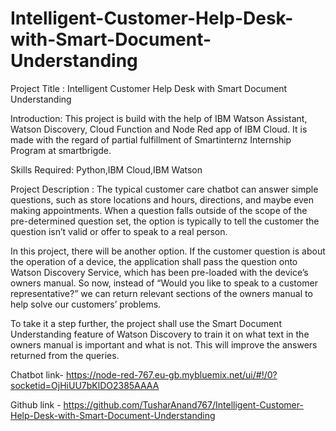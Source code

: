 # Intelligent-Customer-Help-Desk-with-Smart-Document-Understanding
Project Title :
Intelligent Customer Help Desk with Smart Document Understanding

Introduction:
This project is build with the help of IBM Watson Assistant, Watson Discovery, Cloud Function and Node Red app of IBM Cloud. It is made with the regard of partial fulfillment of Smartinternz Internship Program at smartbrigde.

Skills Required:
Python,IBM Cloud,IBM Watson

Project Description :
The typical customer care chatbot can answer simple questions, such as store locations and hours, directions, and maybe even making appointments. When a question falls outside of the scope of the pre-determined question set, the option is typically to tell the customer the question isn’t valid or offer to speak to a real person.

In this project, there will be another option. If the customer question is about the operation of a device, the application shall pass the question onto Watson Discovery Service, which has been pre-loaded with the device’s owners manual. So now, instead of “Would you like to speak to a customer representative?” we can return relevant sections of the owners manual to help solve our customers’ problems.

To take it a step further, the project shall use the Smart Document Understanding feature of Watson Discovery to train it on what text in the owners manual is important and what is not. This will improve the answers returned from the queries.


Chatbot link- https://node-red-767.eu-gb.mybluemix.net/ui/#!/0?socketid=OjHiUU7bKlDO2385AAAA

Github link - https://github.com/TusharAnand767/Intelligent-Customer-Help-Desk-with-Smart-Document-Understanding
